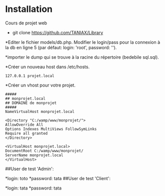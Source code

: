 # Installation
Cours de projet web 

* git clone https://github.com/TANIAX/Library

*Editer le fichier models/db.php. Modifier le login/pass pour la connexion à la db en ligne 5 (par défaut: login: 'root', password: '').

*importer le dump qui se trouve à la racine du répertoire (bedebile sql.sql).

*Créer un nouveau host dans /etc/hosts.
```
127.0.0.1 projet.local
```
*Créer un vhost pour votre projet.
```
##### 
## monprojet.local 
## DOMAINE de monprojet 
##### 
NameVirtualHost monprojet.local

<Directory "C:/wamp/www/monprojet/">
AllowOverride All
Options Indexes MultiViews FollowSymLinks
Require all granted
</Directory>

<VirtualHost monprojet.local> 
DocumentRoot C:/wamp/www/monprojet/ 
ServerName monprojet.local
</VirtualHost>
```
##User de test 'Admin':

*login: toto
*password: tata
##User de test 'Client':

*login: tata
*password: tata
